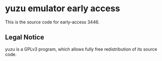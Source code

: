yuzu emulator early access
=============

This is the source code for early-access 3446.

## Legal Notice

yuzu is a GPLv3 program, which allows fully free redistribution of its source code.